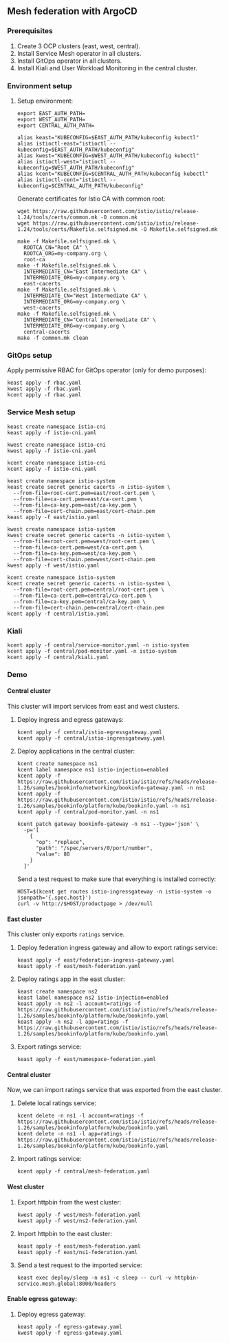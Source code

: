 ## Mesh federation with ArgoCD

### Prerequisites

1. Create 3 OCP clusters (east, west, central).
1. Install Service Mesh operator in all clusters.
1. Install GitOps operator in all clusters.
1. Install Kiali and User Workload Monitoring in the central cluster.

### Environment setup

1. Setup environment:

    ```shell
    export EAST_AUTH_PATH=
    export WEST_AUTH_PATH=
    export CENTRAL_AUTH_PATH=
    ```
    ```shell
    alias keast="KUBECONFIG=$EAST_AUTH_PATH/kubeconfig kubectl"
    alias istioctl-east="istioctl --kubeconfig=$EAST_AUTH_PATH/kubeconfig"
    alias kwest="KUBECONFIG=$WEST_AUTH_PATH/kubeconfig kubectl"
    alias istioctl-west="istioctl --kubeconfig=$WEST_AUTH_PATH/kubeconfig"
    alias kcent="KUBECONFIG=$CENTRAL_AUTH_PATH/kubeconfig kubectl"
    alias istioctl-cent="istioctl --kubeconfig=$CENTRAL_AUTH_PATH/kubeconfig"
    ```

   Generate certificates for Istio CA with common root:

   ```shell
   wget https://raw.githubusercontent.com/istio/istio/release-1.24/tools/certs/common.mk -O common.mk
   wget https://raw.githubusercontent.com/istio/istio/release-1.24/tools/certs/Makefile.selfsigned.mk -O Makefile.selfsigned.mk
   ```
   ```shell
   make -f Makefile.selfsigned.mk \
     ROOTCA_CN="Root CA" \
     ROOTCA_ORG=my-company.org \
     root-ca
   make -f Makefile.selfsigned.mk \
     INTERMEDIATE_CN="East Intermediate CA" \
     INTERMEDIATE_ORG=my-company.org \
     east-cacerts
   make -f Makefile.selfsigned.mk \
     INTERMEDIATE_CN="West Intermediate CA" \
     INTERMEDIATE_ORG=my-company.org \
     west-cacerts
   make -f Makefile.selfsigned.mk \
     INTERMEDIATE_CN="Central Intermediate CA" \
     INTERMEDIATE_ORG=my-company.org \
     central-cacerts
   make -f common.mk clean
   ```

### GitOps setup

   Apply permissive RBAC for GitOps operator (only for demo purposes):

   ```shell
   keast apply -f rbac.yaml
   kwest apply -f rbac.yaml
   kcent apply -f rbac.yaml
   ```

### Service Mesh setup

   ```shell
   keast create namespace istio-cni
   keast apply -f istio-cni.yaml

   kwest create namespace istio-cni
   kwest apply -f istio-cni.yaml

   kcent create namespace istio-cni
   kcent apply -f istio-cni.yaml
   ```
   ```shell
   keast create namespace istio-system
   keast create secret generic cacerts -n istio-system \
     --from-file=root-cert.pem=east/root-cert.pem \
     --from-file=ca-cert.pem=east/ca-cert.pem \
     --from-file=ca-key.pem=east/ca-key.pem \
     --from-file=cert-chain.pem=east/cert-chain.pem
   keast apply -f east/istio.yaml

   kwest create namespace istio-system
   kwest create secret generic cacerts -n istio-system \
     --from-file=root-cert.pem=west/root-cert.pem \
     --from-file=ca-cert.pem=west/ca-cert.pem \
     --from-file=ca-key.pem=west/ca-key.pem \
     --from-file=cert-chain.pem=west/cert-chain.pem
   kwest apply -f west/istio.yaml

   kcent create namespace istio-system
   kcent create secret generic cacerts -n istio-system \
     --from-file=root-cert.pem=central/root-cert.pem \
     --from-file=ca-cert.pem=central/ca-cert.pem \
     --from-file=ca-key.pem=central/ca-key.pem \
     --from-file=cert-chain.pem=central/cert-chain.pem
   kcent apply -f central/istio.yaml
   ```

### Kiali

   ```shell
   kcent apply -f central/service-monitor.yaml -n istio-system
   kcent apply -f central/pod-monitor.yaml -n istio-system
   kcent apply -f central/kiali.yaml
   ```

### Demo

#### Central cluster

This cluster will import services from east and west clusters.

1. Deploy ingress and egress gateways:

   ```shell
   kcent apply -f central/istio-egressgateway.yaml
   kcent apply -f central/istio-ingressgateway.yaml
   ```

1. Deploy applications in the central cluster:

    ```shell
    kcent create namespace ns1
    kcent label namespace ns1 istio-injection=enabled
    kcent apply -f https://raw.githubusercontent.com/istio/istio/refs/heads/release-1.26/samples/bookinfo/networking/bookinfo-gateway.yaml -n ns1
    kcent apply -f https://raw.githubusercontent.com/istio/istio/refs/heads/release-1.26/samples/bookinfo/platform/kube/bookinfo.yaml -n ns1
    kcent apply -f central/pod-monitor.yaml -n ns1
    ```
    ```shell
    kcent patch gateway bookinfo-gateway -n ns1 --type='json' \
      -p='[
        {
          "op": "replace",
          "path": "/spec/servers/0/port/number",
          "value": 80
        }
      ]'
    ```

    Send a test request to make sure that everything is installed correctly:
    ```shell
    HOST=$(kcent get routes istio-ingressgateway -n istio-system -o jsonpath='{.spec.host}')
    curl -v http://$HOST/productpage > /dev/null
    ```

#### East cluster

This cluster only exports `ratings` service.

1. Deploy federation ingress gateway and allow to export ratings service:

   ```shell
   keast apply -f east/federation-ingress-gateway.yaml
   keast apply -f east/mesh-federation.yaml
   ```

1. Deploy ratings app in the east cluster:

   ```shell
   keast create namespace ns2
   keast label namespace ns2 istio-injection=enabled
   keast apply -n ns2 -l account=ratings -f https://raw.githubusercontent.com/istio/istio/refs/heads/release-1.26/samples/bookinfo/platform/kube/bookinfo.yaml
   keast apply -n ns2 -l app=ratings -f https://raw.githubusercontent.com/istio/istio/refs/heads/release-1.26/samples/bookinfo/platform/kube/bookinfo.yaml
   ```

1. Export ratings service:

   ```shell
   keast apply -f east/namespace-federation.yaml
   ```

#### Central cluster

Now, we can import ratings service that was exported from the east cluster.

1. Delete local ratings service:

   ```shell
   kcent delete -n ns1 -l account=ratings -f https://raw.githubusercontent.com/istio/istio/refs/heads/release-1.26/samples/bookinfo/platform/kube/bookinfo.yaml
   kcent delete -n ns1 -l app=ratings -f https://raw.githubusercontent.com/istio/istio/refs/heads/release-1.26/samples/bookinfo/platform/kube/bookinfo.yaml
   ```

1. Import ratings service:

   ```shell
   kcent apply -f central/mesh-federation.yaml 
   ```

#### West cluster
   
1. Export httpbin from the west cluster:

    ```shell
    kwest apply -f west/mesh-federation.yaml
    kwest apply -f west/ns2-federation.yaml
    ```

1. Import httpbin to the east cluster:

    ```shell
    keast apply -f east/mesh-federation.yaml
    keast apply -f east/ns1-federation.yaml
    ```

1. Send a test request to the imported service:

    ```shell
    keast exec deploy/sleep -n ns1 -c sleep -- curl -v httpbin-service.mesh.global:8000/headers
    ```

#### Enable egress gateway:

1. Deploy egress gateway:

    ```shell
    keast apply -f egress-gateway.yaml
    kwest apply -f egress-gateway.yaml
    ```
